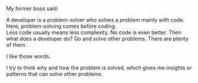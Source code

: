 My former boss said:

A developer is a problem-solver who solves a problem mainly with code. Here, problem-solving comes before coding.  
Less code usually means less complexity. No code is even better. Then what does a developer do? Go and solve other problems. There are plenty of them.

I like those words.

I try to think why and how the problem is solved, which gives me insights or patterns that can solve other problems.
